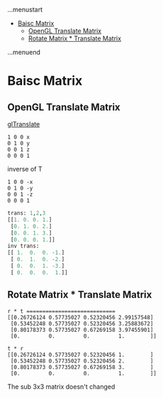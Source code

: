 ...menustart

- [Baisc Matrix](#08163a27aecbef98b47104e0cdff2525)
    - [OpenGL Translate Matrix](#58b32e30d52750731e17d9dc712c4ad4)
    - [Rotate Matrix * Translate Matrix](#fceb7b6311eb69de1f336e19520c5ac0)

...menuend


<h2 id="08163a27aecbef98b47104e0cdff2525"></h2>


# Baisc Matrix

<h2 id="58b32e30d52750731e17d9dc712c4ad4"></h2>


## OpenGL Translate Matrix

[glTranslate](https://lmb.informatik.uni-freiburg.de/people/reisert/opengl/doc/glTranslate.html)

```
1 0 0 x
0 1 0 y
0 0 1 z
0 0 0 1
```

inverse of T 

```
1 0 0 -x
0 1 0 -y
0 0 1 -z
0 0 0 1
```

```python
trans: 1,2,3
[[1. 0. 0. 1.]
 [0. 1. 0. 2.]
 [0. 0. 1. 3.]
 [0. 0. 0. 1.]]
inv trans:
[[ 1.  0.  0. -1.]
 [ 0.  1.  0. -2.]
 [ 0.  0.  1. -3.]
 [ 0.  0.  0.  1.]]
```


<h2 id="fceb7b6311eb69de1f336e19520c5ac0"></h2>


##  Rotate Matrix * Translate Matrix 

```
r * t ============================
[[0.26726124 0.57735027 0.52320456 2.99157548]
 [0.53452248 0.57735027 0.52320456 3.25883672]
 [0.80178373 0.57735027 0.67269158 3.97455901]
 [0.         0.         0.         1.        ]]

t * r 
[[0.26726124 0.57735027 0.52320456 1.        ]
 [0.53452248 0.57735027 0.52320456 2.        ]
 [0.80178373 0.57735027 0.67269158 3.        ]
 [0.         0.         0.         1.        ]]
```

The sub 3x3 matrix doesn't changed


